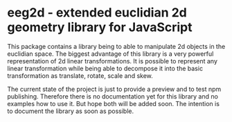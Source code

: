 # eeg2d - extended euclidian 2d geometry library for JavaScript

This package contains a library being to able to manipulate 2d objects in the euclidian space.
The biggest advantage of this library is a very powerful representation of 2d linear transformations. It is possible
to represent any linear transformation while being able to decompose it into the basic transformation as
translate, rotate, scale and skew.

The current state of the project is just to provide a preview and to test npm publishing. Therefore there is no documentation
yet for this library and no examples how to use it. But hope both will be added soon. The intention is to document the
library as soon as possible.

